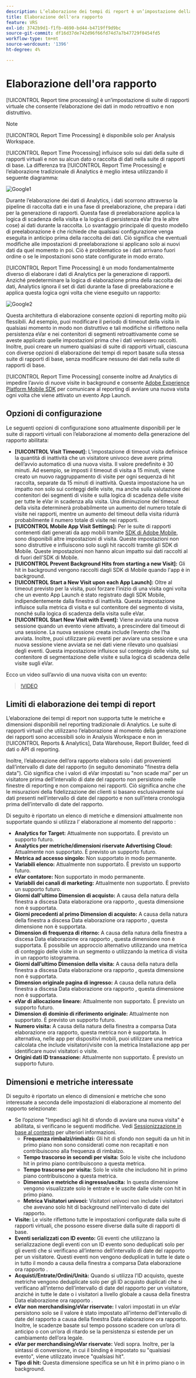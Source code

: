 ```yaml
---
description: L’elaborazione dei tempi di report è un’impostazione della suite di rapporti virtuali che consente l’elaborazione dei dati in modo retroattivo e non distruttivo.
title: Elaborazione dell'ora rapporto
feature: VRS
exl-id: 3742b9d1-f1fb-4690-bd44-b4719ff9d9bc
source-git-commit: df16d37de742d96f66fd74d7a7b47729f0454fd5
workflow-type: tm+mt
source-wordcount: '1396'
ht-degree: 4%

---
```


# Elaborazione dell&#39;ora rapporto

[!UICONTROL Report time processing] è un’impostazione di suite di rapporti virtuale che consente l’elaborazione dei dati in modo retroattivo e non distruttivo.

>[!NOTE]
>
>[!UICONTROL Report Time Processing] è disponibile solo per Analysis Workspace.

[!UICONTROL Report Time Processing] influisce solo sui dati della suite di rapporti virtuali e non su alcun dato o raccolta di dati nella suite di rapporti di base. La differenza tra [!UICONTROL Report Time Processing] e l’elaborazione tradizionale di Analytics è meglio intesa utilizzando il seguente diagramma:

![Google1](assets/google1.jpg)

Durante l’elaborazione dei dati di Analytics, i dati scorrono attraverso la pipeline di raccolta dati e in una fase di preelaborazione, che prepara i dati per la generazione di rapporti. Questa fase di preelaborazione applica la logica di scadenza della visita e la logica di persistenza eVar (tra le altre cose) ai dati durante la raccolta. Lo svantaggio principale di questo modello di preelaborazione è che richiede che qualsiasi configurazione venga eseguita in anticipo prima della raccolta dei dati. Ciò significa che eventuali modifiche alle impostazioni di preelaborazione si applicano solo ai nuovi dati da quel momento in poi. Ciò è problematico se i dati arrivano fuori ordine o se le impostazioni sono state configurate in modo errato.

[!UICONTROL Report Time Processing] è un modo fondamentalmente diverso di elaborare i dati di Analytics per la generazione di rapporti. Anziché predeterminare la logica di elaborazione prima della raccolta dei dati, Analytics ignora il set di dati durante la fase di preelaborazione e applica questa logica ogni volta che viene eseguito un rapporto:

![Google2](assets/google2.jpg)

Questa architettura di elaborazione consente opzioni di reporting molto più flessibili. Ad esempio, puoi modificare il periodo di timeout della visita in qualsiasi momento in modo non distruttivo e tali modifiche si riflettono nella persistenza eVar e nei contenitori di segmenti retroattivamente come se aveste applicato quelle impostazioni prima che i dati venissero raccolti. Inoltre, puoi creare un numero qualsiasi di suite di rapporti virtuali, ciascuna con diverse opzioni di elaborazione dei tempi di report basate sulla stessa suite di rapporti di base, senza modificare nessuno dei dati nella suite di rapporti di base.

[!UICONTROL Report Time Processing] consente inoltre ad Analytics di impedire l’avvio di nuove visite in background e consente [Adobe Experience Platform Mobile SDK](https://experienceleague.adobe.com/docs/mobile.html) per comunicare al reporting di avviare una nuova visita ogni volta che viene attivato un evento App Launch.

## Opzioni di configurazione

Le seguenti opzioni di configurazione sono attualmente disponibili per le suite di rapporti virtuali con l’elaborazione al momento della generazione del rapporto abilitata:

* **[!UICONTROL Visit Timeout]:** L’impostazione di timeout visita definisce la quantità di inattività che un visitatore univoco deve avere prima dell’avvio automatico di una nuova visita. Il valore predefinito è 30 minuti. Ad esempio, se imposti il timeout di visita a 15 minuti, viene creato un nuovo raggruppamento di visite per ogni sequenza di hit raccolta, separate da 15 minuti di inattività. Questa impostazione ha un impatto non solo sui conteggi delle visite, ma anche sulla valutazione dei contenitori dei segmenti di visite e sulla logica di scadenza delle visite per tutte le eVar in scadenza alla visita. Una diminuzione del timeout della visita determinerà probabilmente un aumento del numero totale di visite nei rapporti, mentre un aumento del timeout della visita ridurrà probabilmente il numero totale di visite nei rapporti.
* **[!UICONTROL Mobile App Visit Settings]:** Per le suite di rapporti contenenti dati generati da app mobili tramite [SDK di Adobe Mobile](https://experienceleague.adobe.com/docs/mobile.html), sono disponibili altre impostazioni di visita. Queste impostazioni non sono distruttive e influiscono solo sugli hit raccolti tramite gli SDK di Mobile. Queste impostazioni non hanno alcun impatto sui dati raccolti al di fuori dell&#39;SDK di Mobile.
* **[!UICONTROL Prevent Background Hits from starting a new Visit]:** Gli hit in background vengono raccolti dagli SDK di Mobile quando l&#39;app è in background.
* **[!UICONTROL Start a New Visit upon each App Launch]:** Oltre al timeout previsto per la visita, puoi forzare l’inizio di una visita ogni volta che un evento App Launch è stato registrato dagli SDK Mobile, indipendentemente dalla finestra di inattività. Questa impostazione influisce sulla metrica di visita e sul contenitore del segmento di visita, nonché sulla logica di scadenza della visita sulle eVar.
* **[!UICONTROL Start New Visit with Event]:** Viene avviata una nuova sessione quando un evento viene attivato, a prescindere dal timeout di una sessione. La nuova sessione creata include l’evento che l’ha avviata. Inoltre, puoi utilizzare più eventi per avviare una sessione e una nuova sessione viene avviata se nei dati viene rilevato uno qualsiasi degli eventi. Questa impostazione influisce sul conteggio delle visite, sul contenitore di segmentazione delle visite e sulla logica di scadenza delle visite sugli eVar.

Ecco un video sull’avvio di una nuova visita con un evento:

>[!VIDEO](https://video.tv.adobe.com/v/23129/?quality=12)

## Limiti di elaborazione dei tempi di report

L’elaborazione dei tempi di report non supporta tutte le metriche e dimensioni disponibili nel reporting tradizionale di Analytics. Le suite di rapporti virtuali che utilizzano l’elaborazione al momento della generazione dei rapporti sono accessibili solo in Analysis Workspace e non in [!UICONTROL Reports & Analytics], Data Warehouse, Report Builder, feed di dati o API di reporting.

Inoltre, l’elaborazione dell’ora rapporto elabora solo i dati provenienti dall’intervallo di date del rapporto (in seguito denominato &quot;finestra della data&quot;). Ciò significa che i valori di eVar impostati su &quot;non scade mai&quot; per un visitatore prima dell’intervallo di date del rapporto non persistono nelle finestre di reporting e non compaiono nei rapporti. Ciò significa anche che le misurazioni della fidelizzazione dei clienti si basano esclusivamente sui dati presenti nell’intervallo di date del rapporto e non sull’intera cronologia prima dell’intervallo di date del rapporto.

Di seguito è riportato un elenco di metriche e dimensioni attualmente non supportate quando si utilizza l’ elaborazione al momento del rapporto :

* **Analytics for Target:** Attualmente non supportato. È previsto un supporto futuro.
* **Analytics per metriche/dimensioni riservate Advertising Cloud:** Attualmente non supportato. È previsto un supporto futuro.
* **Metrica ad accesso singolo:** Non supportato in modo permanente.
* **Variabili elenco:** Attualmente non supportato. È previsto un supporto futuro.
* **eVar contatore:** Non supportato in modo permanente.
* **Variabili dei canali di marketing:** Attualmente non supportato. È previsto un supporto futuro.
* **Giorni dall&#39;ultimo Dimension di acquisto:** A causa della natura della finestra a discesa Data elaborazione ora rapporto , questa dimensione non è supportata.
* **Giorni precedenti al primo Dimension di acquisto:** A causa della natura della finestra a discesa Data elaborazione ora rapporto , questa dimensione non è supportata.
* **Dimension di frequenza di ritorno:** A causa della natura della finestra a discesa Data elaborazione ora rapporto , questa dimensione non è supportata. È possibile un approccio alternativo utilizzando una metrica di conteggio delle visite in un segmento o utilizzando la metrica di visita in un rapporto istogramma.
* **Giorni dall’ultimo Dimension della visita:** A causa della natura della finestra a discesa Data elaborazione ora rapporto , questa dimensione non è supportata.
* **Dimension originale pagina di ingresso:** A causa della natura della finestra a discesa Data elaborazione ora rapporto , questa dimensione non è supportata.
* **eVar di allocazione lineare:** Attualmente non supportato. È previsto un supporto futuro.
* **Dimension di dominio di riferimento originale:** Attualmente non supportato. È previsto un supporto futuro.
* **Numero visita:** A causa della natura della finestra a comparsa Data elaborazione ora rapporto, questa metrica non è supportata. In alternativa, nelle app per dispositivi mobili, puoi utilizzare una metrica calcolata che include visitatori/visite con la metrica Installazione app per identificare nuovi visitatori o visite.
* **Origini dati ID transazione:** Attualmente non supportato. È previsto un supporto futuro.

## Dimensioni e metriche interessate

Di seguito è riportato un elenco di dimensioni e metriche che sono interessate a seconda delle impostazioni di elaborazione al momento del rapporto selezionate:

* Se l’opzione &quot;Impedisci agli hit di sfondo di avviare una nuova visita&quot; è abilitata, si verificano le seguenti modifiche. Vedi [Sessionizzazione in base al contesto](vrs-mobile-visit-processing.md) per ulteriori informazioni.
   * **Frequenza rimbalzi/rimbalzi:** Gli hit di sfondo non seguiti da un hit in primo piano non sono considerati come non recapitati e non contribuiscono alla frequenza di rimbalzo.
   * **Tempo trascorso in secondi per visita:** Solo le visite che includono hit in primo piano contribuiscono a questa metrica.
   * **Tempo trascorso per visita:** Solo le visite che includono hit in primo piano contribuiscono a questa metrica.
   * **Dimension e metriche di ingresso/uscita:** In questa dimensione vengono visualizzate solo le entrate e le uscite dalle visite con hit in primo piano.
   * **Metrica Visitatori univoci:** Visitatori univoci non include i visitatori che avevano solo hit di background nell’intervallo di date del rapporto.
* **Visite:** Le visite riflettono tutte le impostazioni configurate dalla suite di rapporti virtuali, che possono essere diverse dalla suite di rapporti di base.
* **Eventi serializzati con ID evento:** Gli eventi che utilizzano la serializzazione degli eventi con un ID evento sono deduplicati solo per gli eventi che si verificano all’interno dell’intervallo di date del rapporto per un visitatore. Questi eventi non vengono deduplicati in tutte le date o in tutto il mondo a causa della finestra a comparsa Data elaborazione ora rapporto .
* **Acquisti/Entrate/Ordini/Unità:** Quando si utilizza l’ID acquisto, queste metriche vengono deduplicate solo per gli ID acquisto duplicati che si verificano all’interno dell’intervallo di date del rapporto per un visitatore, anziché in tutte le date o i visitatori a livello globale a causa della finestra Data elaborazione ora rapporto .
* **eVar non merchandising/eVar riservate:** I valori impostati in un eVar persistono solo se il valore è stato impostato all&#39;interno dell&#39;intervallo di date del rapporto a causa della finestra Data elaborazione ora rapporto. Inoltre, le scadenze basate sul tempo possono scadere con un’ora di anticipo o con un’ora di ritardo se la persistenza si estende per un cambiamento dell’ora legale.
* **eVar per merchandising/eVar riservate:** Vedi sopra. Inoltre, per la sintassi di conversione, in cui il binding è impostato su &quot;qualsiasi evento&quot;, viene utilizzato invece &quot;qualsiasi hit&quot;.
* **Tipo di hit:** Questa dimensione specifica se un hit è in primo piano o in background.
